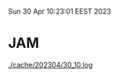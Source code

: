 Sun 30 Apr 10:23:01 EEST 2023
# JAM
<a href='./cache/202304/30_10.log'>./cache/202304/30_10.log</a>
